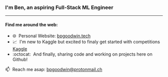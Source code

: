 ### I'm Ben, an aspiring Full-Stack ML Engineer
---

#### Find me around the web:

- 🌐 &nbsp;Personal Website: <a href="https://bpgoodwin.tech">bpgoodwin.tech</a>
- :chart_with_upwards_trend:&nbsp; I'm new to Kaggle but excited to finaly get started with competitions <a href="https://www.kaggle.com/bpgoodwin">Kaggle</a>
- :octocat:&nbsp; And finally, sharing code and working on projects here on Github!


📫&nbsp; Reach me asap: bpgoodwin@protonmail.ch
